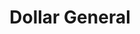 ---
title: "Dollar General"
url: /indianapolis/dollar-general-allisonville-road/
shop: Kramladen
---